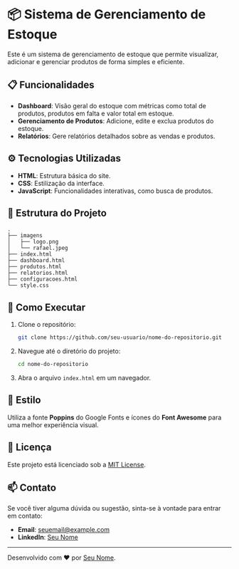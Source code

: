 # 📦 Sistema de Gerenciamento de Estoque

Este é um sistema de gerenciamento de estoque que permite visualizar, adicionar e gerenciar produtos de forma simples e eficiente.

## 📋 Funcionalidades

- **Dashboard**: Visão geral do estoque com métricas como total de produtos, produtos em falta e valor total em estoque.
- **Gerenciamento de Produtos**: Adicione, edite e exclua produtos do estoque.
- **Relatórios**: Gere relatórios detalhados sobre as vendas e produtos.

## ⚙️ Tecnologias Utilizadas

- **HTML**: Estrutura básica do site.
- **CSS**: Estilização da interface.
- **JavaScript**: Funcionalidades interativas, como busca de produtos.

## 📁 Estrutura do Projeto

```
.
├── imagens
│   ├── logo.png
│   └── rafael.jpeg
├── index.html
├── dashboard.html
├── produtos.html
├── relatorios.html
├── configuracoes.html
└── style.css
```

## 🚀 Como Executar

1. Clone o repositório:
   ```bash
   git clone https://github.com/seu-usuario/nome-do-repositorio.git
   ```

2. Navegue até o diretório do projeto:
   ```bash
   cd nome-do-repositorio
   ```

3. Abra o arquivo `index.html` em um navegador.

## 🎨 Estilo

Utiliza a fonte **Poppins** do Google Fonts e ícones do **Font Awesome** para uma melhor experiência visual.

## 📄 Licença

Este projeto está licenciado sob a [MIT License](LICENSE).

## 📫 Contato

Se você tiver alguma dúvida ou sugestão, sinta-se à vontade para entrar em contato:

- **Email**: seuemail@example.com
- **LinkedIn**: [Seu Nome](https://www.linkedin.com/in/seu-nome)

---

Desenvolvido com ❤️ por [Seu Nome](https://github.com/seu-usuario).